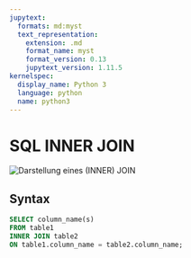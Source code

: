 ```yaml
---
jupytext:
  formats: md:myst
  text_representation:
    extension: .md
    format_name: myst
    format_version: 0.13
    jupytext_version: 1.11.5
kernelspec:
  display_name: Python 3
  language: python
  name: python3
---
```


# SQL INNER JOIN

![Darstellung eines (INNER) JOIN](../assets/img_inner_join.png)

## Syntax
```sql
SELECT column_name(s)
FROM table1
INNER JOIN table2
ON table1.column_name = table2.column_name;
```